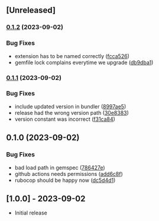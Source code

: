 ## [Unreleased]

### [0.1.2](https://www.github.com/lygaret/sqlite3-extension-gems/compare/v0.1.1...v0.1.2) (2023-09-02)


### Bug Fixes

* extension has to be named correctly ([fcca526](https://www.github.com/lygaret/sqlite3-extension-gems/commit/fcca5264b1ccebf34e43da6161d7f06ec08b0c5b))
* gemfile lock complains everytime we upgrade ([db9dba1](https://www.github.com/lygaret/sqlite3-extension-gems/commit/db9dba1a992ab1b1bb32831267a9fccb1fc188a5))

### [0.1.1](https://www.github.com/lygaret/sqlite3-extension-gems/compare/v0.1.0...v0.1.1) (2023-09-02)


### Bug Fixes

* include updated version in bundler ([8997ae5](https://www.github.com/lygaret/sqlite3-extension-gems/commit/8997ae51ef759dcb8a4a6bdef4c02be8d3344d64))
* release had the wrong version path ([30e8383](https://www.github.com/lygaret/sqlite3-extension-gems/commit/30e8383b0ac2ed8f5beadf952303b78ea134e6bc))
* version constant was incorrect ([f31ca84](https://www.github.com/lygaret/sqlite3-extension-gems/commit/f31ca84decd911a34ab97f83796306a538b0e87b))

## 0.1.0 (2023-09-02)


### Bug Fixes

* bad load path in gemspec ([786427e](https://www.github.com/lygaret/sqlite3-extension-gems/commit/786427ed9949146c978e30b82f20721c294a69a4))
* github actions needs permissions ([add6c8f](https://www.github.com/lygaret/sqlite3-extension-gems/commit/add6c8ffc401ac3e81198b9435da7740665014da))
* rubocop should be happy now ([dc5d4d1](https://www.github.com/lygaret/sqlite3-extension-gems/commit/dc5d4d16022fc8bd0cdc532a3220f3ed6d350513))

## [1.0.0] - 2023-09-02

- Initial release
